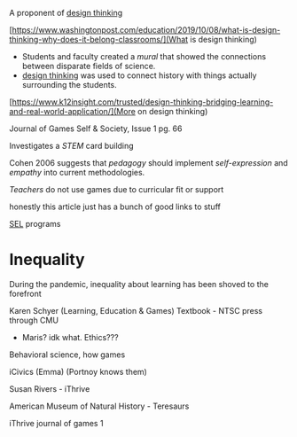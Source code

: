 A proponent of [design thinking](design%20thinking.md)

\[https://www.washingtonpost.com/education/2019/10/08/what-is-design-thinking-why-does-it-belong-classrooms/](What is design thinking)

* Students and faculty created a *mural* that showed the connections between disparate fields of science. 
* [design thinking](design%20thinking.md) was used to connect history with things actually surrounding the students.

\[https://www.k12insight.com/trusted/design-thinking-bridging-learning-and-real-world-application/](More on design thinking)

Journal of Games Self & Society, Issue 1 pg. 66

Investigates a *STEM* card building 

Cohen 2006 suggests that *pedagogy* should implement *self-expression* and *empathy* into current methodologies.

*Teachers* do not use games due to curricular fit or support

honestly this article just has a bunch of good links to stuff

[SEL](SEL.md) programs

# Inequality

During the pandemic, inequality about learning has been shoved to the forefront

Karen Schyer (Learning, Education & Games) Textbook - NTSC press through CMU

* Maris? idk what. Ethics???

Behavioral science, how games 

iCivics (Emma) (Portnoy knows them) 

Susan Rivers - iThrive

American Museum of Natural History - Teresaurs

iThrive journal of games 1
